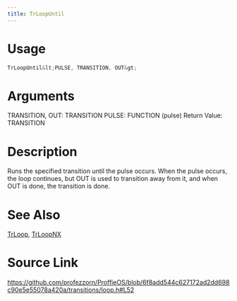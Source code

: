 ```yaml
---
title: TrLoopUntil
---
```


# Usage
```cpp
TrLoopUntil&lt;PULSE, TRANSITION, OUT&gt;
```

# Arguments
TRANSITION, OUT: TRANSITION
PULSE: FUNCTION (pulse)
Return Value: TRANSITION

# Description
Runs the specified transition until the pulse occurs.
When the pulse occurs, the loop continues, but OUT is used to
transition away from it, and when OUT is done, the transition is done.

# See Also
[TrLoop](/config/transitions/TrLoop.html), [TrLoopNX](/config/transitions/TrLoopNX.html)

# Source Link
https://github.com/profezzorn/ProffieOS/blob/6f8add544c627172ad2dd698c90e5e55078a420a/transitions/loop.h#L52
